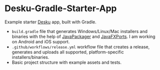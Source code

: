 # Desku-Gradle-Starter-App
Example starter [Desku](https://github.com/Osiris-Team/Desku) app, built with Gradle.

- `build.gradle` file that generates Windows/Linux/Mac installers and binaries
with the help of [JavaPackager](https://github.com/fvarrui/JavaPackager) and [JavaFXPorts](https://docs.gluonhq.com/javafxports/).
I am working on Android and iOS support.
- `.github/workflows/release.yml` workflow file that creates a release, generates and uploads
all supported, platform-specific installers/binaries.
- Basic project structure with example assets and tests.
